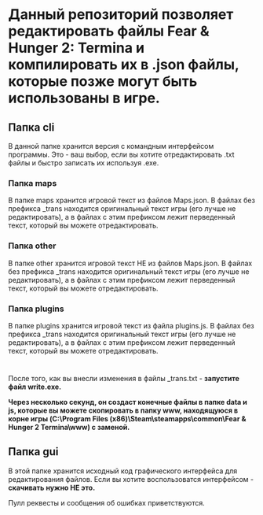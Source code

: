 # Данный репозиторий позволяет редактировать файлы Fear & Hunger 2: Termina и компилировать их в .json файлы, которые позже могут быть использованы в игре.

## Папка cli

В данной папке хранится версия с командным интерфейсом программы. Это - ваш выбор, если вы хотите отредактировать .txt файлы и быстро записать их используя .exe.

### Папка maps

В папке maps хранится игровой текст из файлов Maps.json.
В файлах без префикса \_trans находится оригинальный текст игры (его лучше не редактировать), а в файлах с этим префиксом лежит перведенный текст, который вы можете отредактировать.

### Папка other

В папке other хранится игровой текст НЕ из файлов Maps.json.
В файлах без префикса \_trans находится оригинальный текст игры (его лучше не редактировать), а в файлах с этим префиксом лежит перведенный текст, который вы можете отредактировать.

### Папка plugins

В папке plugins хранится игровой текст из файла plugins.js.
В файлах без префикса \_trans находится оригинальный текст игры (его лучше не редактировать), а в файлах с этим префиксом лежит перведенный текст, который вы можете отредактировать.

#

После того, как вы внесли изменения в файлы \_trans.txt - **запустите файл write.exe.**

**Через несколько секунд, он создаст конечные файлы в папке data и js, которые вы можете скопировать в папку www, находящуюся в корне игры (C:\Program Files (x86)\Steam\steamapps\common\Fear & Hunger 2 Termina\www) с заменой.**

## Папка gui

В этой папке хранится исходный код графического интерфейса для редактирования файлов. Если вы хотите воспользоватся интерфейсом - **скачивать нужно НЕ это.**

Пулл реквесты и сообщения об ошибках приветствуются.
